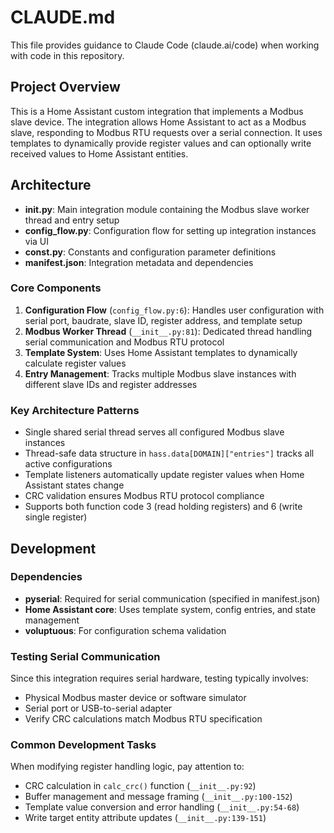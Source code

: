 # CLAUDE.md

This file provides guidance to Claude Code (claude.ai/code) when working with code in this repository.

## Project Overview

This is a Home Assistant custom integration that implements a Modbus slave device. The integration allows Home Assistant to act as a Modbus slave, responding to Modbus RTU requests over a serial connection. It uses templates to dynamically provide register values and can optionally write received values to Home Assistant entities.

## Architecture

- **__init__.py**: Main integration module containing the Modbus slave worker thread and entry setup
- **config_flow.py**: Configuration flow for setting up integration instances via UI
- **const.py**: Constants and configuration parameter definitions
- **manifest.json**: Integration metadata and dependencies

### Core Components

1. **Configuration Flow** (`config_flow.py:6`): Handles user configuration with serial port, baudrate, slave ID, register address, and template setup
2. **Modbus Worker Thread** (`__init__.py:81`): Dedicated thread handling serial communication and Modbus RTU protocol
3. **Template System**: Uses Home Assistant templates to dynamically calculate register values
4. **Entry Management**: Tracks multiple Modbus slave instances with different slave IDs and register addresses

### Key Architecture Patterns

- Single shared serial thread serves all configured Modbus slave instances
- Thread-safe data structure in `hass.data[DOMAIN]["entries"]` tracks all active configurations
- Template listeners automatically update register values when Home Assistant states change
- CRC validation ensures Modbus RTU protocol compliance
- Supports both function code 3 (read holding registers) and 6 (write single register)

## Development

### Dependencies

- **pyserial**: Required for serial communication (specified in manifest.json)
- **Home Assistant core**: Uses template system, config entries, and state management
- **voluptuous**: For configuration schema validation

### Testing Serial Communication

Since this integration requires serial hardware, testing typically involves:
- Physical Modbus master device or software simulator
- Serial port or USB-to-serial adapter
- Verify CRC calculations match Modbus RTU specification

### Common Development Tasks

When modifying register handling logic, pay attention to:
- CRC calculation in `calc_crc()` function (`__init__.py:92`)
- Buffer management and message framing (`__init__.py:100-152`)
- Template value conversion and error handling (`__init__.py:54-68`)
- Write target entity attribute updates (`__init__.py:139-151`)